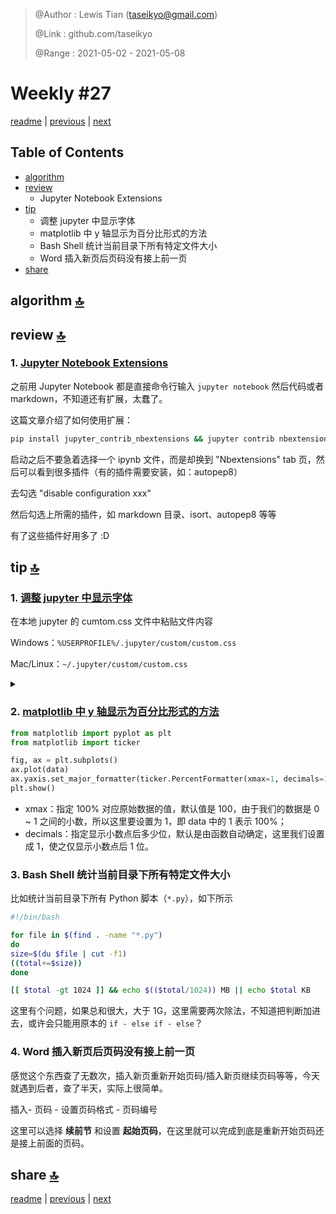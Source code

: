 > @Author  : Lewis Tian (taseikyo@gmail.com)
>
> @Link    : github.com/taseikyo
>
> @Range   : 2021-05-02 - 2021-05-08

# Weekly #27

[readme](../README.md) | [previous](202104W4.md) | [next](202105W2.md)

## Table of Contents

- [algorithm](#algorithm-)
- [review](#review-)
    - Jupyter Notebook Extensions
- [tip](#tip-)
    - 调整 jupyter 中显示字体
    - matplotlib 中 y 轴显示为百分比形式的方法
    - Bash Shell 统计当前目录下所有特定文件大小
    - Word 插入新页后页码没有接上前一页
- [share](#share-)

## algorithm [🔝](#weekly-27)

## review [🔝](#weekly-27)

### 1. [Jupyter Notebook Extensions](https://towardsdatascience.com/jupyter-notebook-extensions-517fa69d2231)

之前用 Jupyter Notebook 都是直接命令行输入 `jupyter notebook` 然后代码或者 markdown，不知道还有扩展，太蠢了。

这篇文章介绍了如何使用扩展：

```Bash
pip install jupyter_contrib_nbextensions && jupyter contrib nbextension install
```

启动之后不要急着选择一个 ipynb 文件，而是却换到 "Nbextensions" tab 页，然后可以看到很多插件（有的插件需要安装，如：autopep8）

去勾选 "disable configuration xxx"

然后勾选上所需的插件，如 markdown 目录、isort、autopep8 等等

有了这些插件好用多了 :D

## tip [🔝](#weekly-27)

### 1. [调整 jupyter 中显示字体](https://www.zhihu.com/question/40012144/answer/363009024)

在本地 jupyter 的 cumtom.css 文件中粘贴文件内容

Windows：`%USERPROFILE%/.jupyter/custom/custom.css`

Mac/Linux：`~/.jupyter/custom/custom.css`

<details>
<summary></summary>

```CSS
/* Markdown */
div#notebook {
    font-family: "Fira Code", "Microsoft YaHei";
    line-height: 20px;
    -webkit-font-smoothing: antialiased !important;
}

/* Markdown - h2 */
div#notebook h2 {
    color: #007aff;
}

/* Markdown - quote */
div#notebook blockquote{
    background-color: #f8f8f8;
    color: #505050;
    padding: 8.5px;
    margin: 0.5em -0.5em 0.5em -0.4em;
}

/* Markdown - code in paragraph */
div#notebook p code, div#notebook li code {
    font-family: "Fira Code", "Microsoft YaHei";
    font-size: 1em !important;
    color: #111111;
    border: 0.5px solid #cfcfcf;
    border-radius: 2px;
    background-color: #f7f7f7;
    padding: .1em .2em;
    margin: 0px 2px;
}

/* Markdown - code */
div.text_cell_render pre {
    border: 1px solid #cfcfcf;
    border-radius: 2px;
    background: #f7f7f7;
    line-height: 1.21429em;
    padding: 8.5px;
    margin: 0.5em -0.5em 0.5em -0.4em;
}
div.text_cell_render code {
    background: #f7f7f7;
}

/* Code */
div.CodeMirror pre {
    font-family: "Microsoft Yahei mono", "Microsoft YaHei" !important;
    font-size: 11pt;
    line-height: 140%;
    -webkit-font-smoothing: antialiased !important;
}

/* Code - output */
div.output pre {
    font-family: "Fira Code", "Microsoft YaHei";
    line-height: 20px;
    -webkit-font-smoothing: antialiased !important;
}

/* Code - comment */
span.cm-comment {
    font-family: "Fira Code", "Microsoft YaHei" !important;
    font-style: normal !important;
}
```

</details>

### 2. [matplotlib 中 y 轴显示为百分比形式的方法](https://blog.csdn.net/lfod1997/article/details/106961100)

```Python
from matplotlib import pyplot as plt
from matplotlib import ticker

fig, ax = plt.subplots()
ax.plot(data)
ax.yaxis.set_major_formatter(ticker.PercentFormatter(xmax=1, decimals=1))
plt.show()
```

- xmax：指定 100% 对应原始数据的值，默认值是 100，由于我们的数据是 0 \~ 1 之间的小数，所以这里要设置为 1，即 data 中的 1 表示 100%；
- decimals：指定显示小数点后多少位，默认是由函数自动确定，这里我们设置成 1，使之仅显示小数点后 1 位。

### 3. Bash Shell 统计当前目录下所有特定文件大小

比如统计当前目录下所有 Python 脚本（`*.py`），如下所示

```Bash
#!/bin/bash

for file in $(find . -name "*.py")
do
size=$(du $file | cut -f1)
((total+=$size))
done

[[ $total -gt 1024 ]] && echo $(($total/1024)) MB || echo $total KB
```

这里有个问题，如果总和很大，大于 1G，这里需要两次除法，不知道把判断加进去，或许会只能用原本的 `if - else if - else`？

### 4. Word 插入新页后页码没有接上前一页

感觉这个东西查了无数次，插入新页重新开始页码/插入新页继续页码等等，今天就遇到后者，查了半天，实际上很简单。

插入- 页码 - 设置页码格式 - 页码编号

这里可以选择 **续前节** 和设置 **起始页码**，在这里就可以完成到底是重新开始页码还是接上前面的页码。

## share [🔝](#weekly-27)

[readme](../README.md) | [previous](202104W4.md) | [next](202105W2.md)
